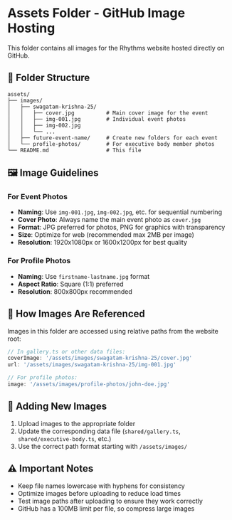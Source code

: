 # Assets Folder - GitHub Image Hosting

This folder contains all images for the Rhythms website hosted directly on GitHub.

## 📁 Folder Structure

```
assets/
├── images/
│   ├── swagatam-krishna-25/
│   │   ├── cover.jpg          # Main cover image for the event
│   │   ├── img-001.jpg        # Individual event photos
│   │   ├── img-002.jpg
│   │   └── ...
│   ├── future-event-name/     # Create new folders for each event
│   └── profile-photos/        # For executive body member photos
└── README.md                  # This file
```

## 🖼️ Image Guidelines

### For Event Photos
- **Naming**: Use `img-001.jpg`, `img-002.jpg`, etc. for sequential numbering
- **Cover Photo**: Always name the main event photo as `cover.jpg`
- **Format**: JPG preferred for photos, PNG for graphics with transparency
- **Size**: Optimize for web (recommended max 2MB per image)
- **Resolution**: 1920x1080px or 1600x1200px for best quality

### For Profile Photos
- **Naming**: Use `firstname-lastname.jpg` format
- **Aspect Ratio**: Square (1:1) preferred
- **Resolution**: 800x800px recommended

## 🔗 How Images Are Referenced

Images in this folder are accessed using relative paths from the website root:

```typescript
// In gallery.ts or other data files:
coverImage: '/assets/images/swagatam-krishna-25/cover.jpg'
url: '/assets/images/swagatam-krishna-25/img-001.jpg'

// For profile photos:
image: '/assets/images/profile-photos/john-doe.jpg'
```

## 📝 Adding New Images

1. Upload images to the appropriate folder
2. Update the corresponding data file (`shared/gallery.ts`, `shared/executive-body.ts`, etc.)
3. Use the correct path format starting with `/assets/images/`

## ⚠️ Important Notes

- Keep file names lowercase with hyphens for consistency
- Optimize images before uploading to reduce load times
- Test image paths after uploading to ensure they work correctly
- GitHub has a 100MB limit per file, so compress large images
